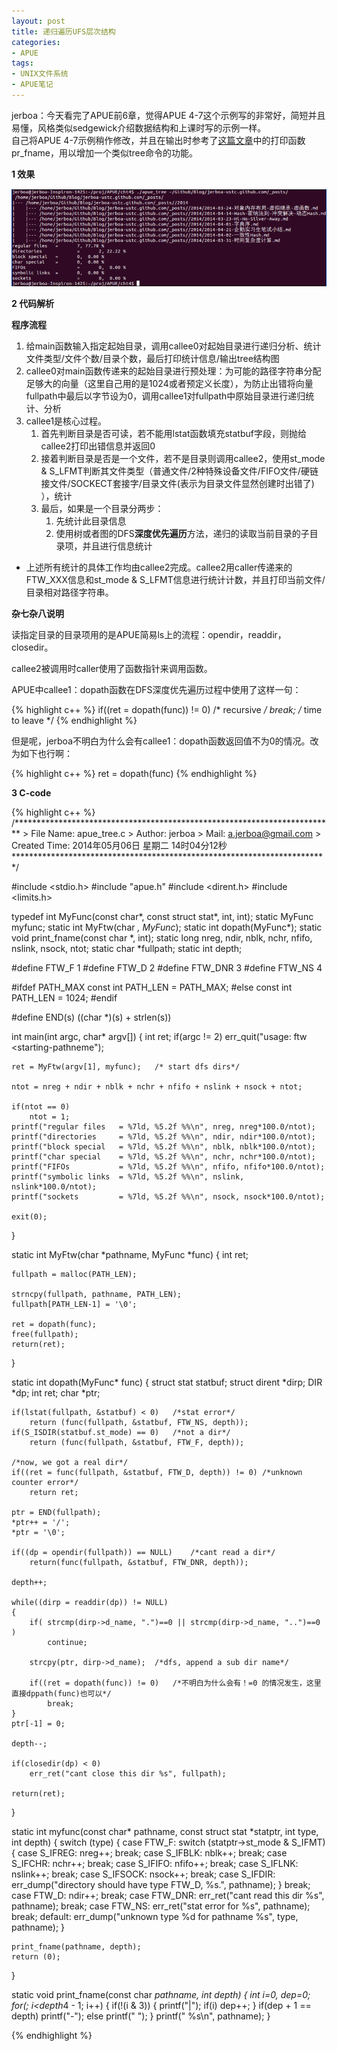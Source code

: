 ```yaml
---
layout: post
title: 递归遍历UFS层次结构
categories:
- APUE
tags:
- UNIX文件系统
- APUE笔记
---
```


jerboa：今天看完了APUE前6章，觉得APUE 4-7这个示例写的非常好，简短并且易懂，风格类似sedgewick介绍数据结构和上课时写的示例一样。  
自己将APUE 4-7示例稍作修改，并且在输出时参考了[这篇文章](http://blog.chinaunix.net/uid-10106787-id-3035688.html)中的打印函数pr_fname，用以增加一个类似tree命令的功能。

**1 效果**

![](/images/2014-05-06-1-1.PNG)

**2 代码解析**

**程序流程**

1. 给main函数输入指定起始目录，调用callee0对起始目录进行递归分析、统计文件类型/文件个数/目录个数，最后打印统计信息/输出tree结构图
2. callee0对main函数传递来的起始目录进行预处理：为可能的路径字符串分配足够大的向量（这里自己用的是1024或者预定义长度），为防止出错将向量fullpath中最后以字节设为0，调用callee1对fullpath中原始目录进行递归统计、分析
3. callee1是核心过程。
	1. 首先判断目录是否可读，若不能用lstat函数填充statbuf字段，则抛给callee2打印出错信息并返回0
	2. 接着判断目录是否是一个文件，若不是目录则调用callee2，使用st\_mode & S\_LFMT判断其文件类型（普通文件/2种特殊设备文件/FIFO文件/硬链接文件/SOCKECT套接字/目录文件(表示为目录文件显然创建时出错了) ），统计
	3. 最后，如果是一个目录分两步：
		1. 先统计此目录信息
		2. 使用树或者图的DFS**深度优先遍历**方法，递归的读取当前目录的子目录项，并且进行信息统计
- 上述所有统计的具体工作均由callee2完成。callee2用caller传递来的FTW\_XXX信息和st\_mode & S_LFMT信息进行统计计数，并且打印当前文件/目录相对路径字符串。

**杂七杂八说明**

读指定目录的目录项用的是APUE简易ls上的流程：opendir，readdir，closedir。

callee2被调用时caller使用了函数指针来调用函数。

APUE中callee1：dopath函数在DFS深度优先遍历过程中使用了这样一句：

{% highlight c++ %}
if((ret = dopath(func)) != 0)   /* recursive */
	break;                  /* time to leave */
{% endhighlight %}

但是呢，jerboa不明白为什么会有callee1：dopath函数返回值不为0的情况。改为如下也行啊：

{% highlight c++ %}
ret = dopath(func)
{% endhighlight %}

**3 C-code**

{% highlight c++ %}
/*************************************************************************
	> File Name: apue_tree.c
	> Author: jerboa
	> Mail: a.jerboa@gmail.com
	> Created Time: 2014年05月06日 星期二 14时04分12秒
 ************************************************************************/

#include <stdio.h>
#include "apue.h"
#include <dirent.h>
#include <limits.h>

typedef int MyFunc(const char*, const struct stat*, int, int);
static MyFunc myfunc;
static int MyFtw(char *, MyFunc*);
static int dopath(MyFunc*);
static void print_fname(const char *, int);
static long nreg, ndir, nblk, nchr, nfifo, nslink, nsock, ntot;
static char *fullpath;
static int depth;

#define FTW_F 1
#define FTW_D 2
#define FTW_DNR 3
#define FTW_NS 4

#ifdef PATH_MAX
	const int PATH_LEN = PATH_MAX;
#else
	const int PATH_LEN = 1024;
#endif

#define END(s) ((char *)(s) + strlen(s))

int main(int argc, char* argv[])
{
	int ret;
	if(argc != 2)
		err_quit("usage: ftw <starting-pathneme");
	
	ret = MyFtw(argv[1], myfunc);	/* start dfs dirs*/

	ntot = nreg + ndir + nblk + nchr + nfifo + nslink + nsock + ntot;

	if(ntot == 0)
		ntot = 1;
	printf("regular files	= %7ld, %5.2f %%\n", nreg, nreg*100.0/ntot);
	printf("directories		= %7ld, %5.2f %%\n", ndir, ndir*100.0/ntot);
	printf("block special	= %7ld, %5.2f %%\n", nblk, nblk*100.0/ntot);
	printf("char special	= %7ld, %5.2f %%\n", nchr, nchr*100.0/ntot);
	printf("FIFOs			= %7ld, %5.2f %%\n", nfifo, nfifo*100.0/ntot);
	printf("symbolic links	= %7ld, %5.2f %%\n", nslink, nslink*100.0/ntot);
	printf("sockets			= %7ld, %5.2f %%\n", nsock, nsock*100.0/ntot);

	exit(0);
}

static int MyFtw(char *pathname, MyFunc *func)
{
	int ret;

	fullpath = malloc(PATH_LEN);

	strncpy(fullpath, pathname, PATH_LEN);
	fullpath[PATH_LEN-1] = '\0';

	ret = dopath(func);
	free(fullpath);
	return(ret);
}

static int dopath(MyFunc* func)
{
	struct stat statbuf;
	struct dirent *dirp;
	DIR *dp;
	int ret;
	char *ptr;

	if(lstat(fullpath, &statbuf) < 0)	/*stat error*/
		return (func(fullpath, &statbuf, FTW_NS, depth));
	if(S_ISDIR(statbuf.st_mode) == 0)	/*not a dir*/
		return (func(fullpath, &statbuf, FTW_F, depth));

	/*now, we got a real dir*/
	if((ret = func(fullpath, &statbuf, FTW_D, depth)) != 0)	/*unknown counter error*/
		return ret;

	ptr = END(fullpath);
	*ptr++ = '/';
	*ptr = '\0';

	if((dp = opendir(fullpath)) == NULL)	/*cant read a dir*/
		return(func(fullpath, &statbuf, FTW_DNR, depth));
	
	depth++;

	while((dirp = readdir(dp)) != NULL)
	{
		if( strcmp(dirp->d_name, ".")==0 || strcmp(dirp->d_name, "..")==0 )
			continue;

		strcpy(ptr, dirp->d_name);	/*dfs, append a sub dir name*/
		
		if((ret = dopath(func)) != 0)	/*不明白为什么会有！=0 的情况发生，这里直接dppath(func)也可以*/
			break;
	}
	ptr[-1] = 0;
	
	depth--;

	if(closedir(dp) < 0)
		err_ret("cant close this dir %s", fullpath);

	return(ret);
}

static int myfunc(const char* pathname, const struct stat *statptr, int type, int depth)
{
	switch (type)
	{
		case FTW_F:
			switch (statptr->st_mode & S_IFMT)
			{
				case S_IFREG:	nreg++;		break;
				case S_IFBLK:	nblk++;		break;
				case S_IFCHR:	nchr++;		break;
				case S_IFIFO:	nfifo++;	break;
				case S_IFLNK:	nslink++;	break;
				case S_IFSOCK:	nsock++;	break;
				case S_IFDIR:
								err_dump("directory should have type FTW_D, %s.", pathname);
			}
			break;
		case FTW_D:
			ndir++;
			break;
		case FTW_DNR:
			err_ret("cant read this dir %s", pathname);
			break;
		case FTW_NS:
			err_ret("stat error for %s", pathname);
			break;
		default:
			err_dump("unknown type %d for pathname %s", type, pathname);
	}
	
	print_fname(pathname, depth);
	return (0);
}

static void print_fname(const char *pathname, int depth)
{
	int i=0, dep=0;
	for(; i<depth*4 - 1; i++)
	{
		if(!(i & 3))
		{
			printf("|");
			if(i) dep++;
		}
		if(dep + 1 == depth)
			printf("-");
		else
			printf(" ");
	}
	printf(" %s\n", pathname);
}

{% endhighlight %}
